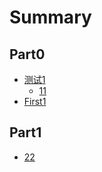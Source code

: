 # Summary

## Part0

* [测试1](README.md)
  * [11](11.md)
* [First1](chapter1.md)

## Part1

* [22](22.md)

